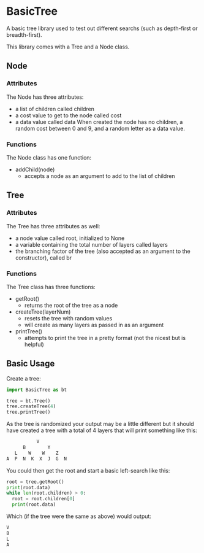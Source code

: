 # BasicTree

A basic tree library used to test out different searchs (such as depth-first or breadth-first).

This library comes with a Tree and a Node class. 

## Node
### Attributes
The Node has three attributes: 
- a list of children called children
- a cost value to get to the node called cost
- a data value called data 
When created the node has no children, a random cost between 0 and 9, and a random letter as a data value.
### Functions
The Node class has one function:
- addChild(node)
  - accepts a node as an argument to add to the list of children

## Tree
### Attributes
The Tree has three attributes as well:
- a node value called root, initialized to None
- a variable containing the total number of layers called layers
- the branching factor of the tree (also accepted as an argument to the constructor), called br
### Functions
The Tree class has three functions:
- getRoot()
  - returns the root of the tree as a node
- createTree(layerNum)
  - resets the tree with random values
  - will create as many layers as passed in as an argument
- printTree()
  - attempts to print the tree in a pretty format (not the nicest but is helpful)

## Basic Usage
Create a tree:
```python
import BasicTree as bt

tree = bt.Tree()
tree.createTree(4)
tree.printTree()
```
As the tree is randomized your output may be a little different but it should have created a tree with a total of 4 layers that will print something like this:
```python
           V                
      B        Y        
   L    W    W    Z    
A  P  N  K  X  J  G  N  
```

You could then get the root and start a basic left-search like this:
```python
root = tree.getRoot()
print(root.data)
while len(root.children) > 0:
  root = root.children[0]
  print(root.data)
```
Which (if the tree were the same as above) would output:
```python
V
B
L
A
```
